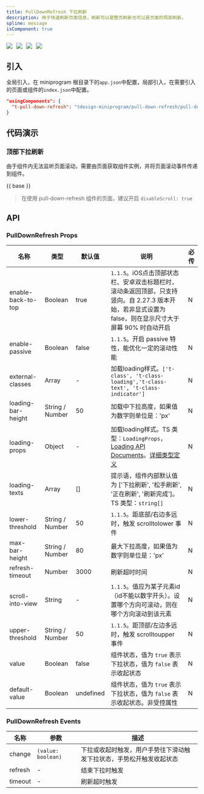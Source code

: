 ```yaml
---
title: PullDownRefresh 下拉刷新
description: 用于快速刷新页面信息，刷新可以是整页刷新也可以是页面的局部刷新。
spline: message
isComponent: true
---
```


<span class="coverages-badge" style="margin-right: 10px"><img src="https://img.shields.io/badge/coverages%3A%20lines-96%25-blue" /></span><span class="coverages-badge" style="margin-right: 10px"><img src="https://img.shields.io/badge/coverages%3A%20functions-81%25-blue" /></span><span class="coverages-badge" style="margin-right: 10px"><img src="https://img.shields.io/badge/coverages%3A%20statements-94%25-blue" /></span><span class="coverages-badge" style="margin-right: 10px"><img src="https://img.shields.io/badge/coverages%3A%20branches-81%25-blue" /></span>

## 引入

全局引入，在 miniprogram 根目录下的`app.json`中配置，局部引入，在需要引入的页面或组件的`index.json`中配置。

```json
"usingComponents": {
  "t-pull-down-refresh": "tdesign-miniprogram/pull-down-refresh/pull-down-refresh"
}
```

## 代码演示

### 顶部下拉刷新

由于组件内无法监听页面滚动，需要由页面获取组件实例，并将页面滚动事件传递到组件。

{{ base }}



> 在使用 pull-down-refresh 组件的页面，建议开启 `disableScroll: true`

## API

### PullDownRefresh Props

 名称                 | 类型              | 默认值       | 说明                                                                                                                                                                              | 必传 
--------------------|-----------------|-----------|---------------------------------------------------------------------------------------------------------------------------------------------------------------------------------|----
 enable-back-to-top | Boolean         | true      | `1.1.5`。iOS点击顶部状态栏、安卓双击标题栏时，滚动条返回顶部，只支持竖向。自 2.27.3 版本开始，若非显式设置为 false，则在显示尺寸大于屏幕 90% 时自动开启                                                                                      | N  
 enable-passive     | Boolean         | false     | `1.1.5`。开启 passive 特性，能优化一定的滚动性能                                                                                                                                                | N  
 external-classes   | Array           | -         | 加载loading样式。`['t-class', 't-class-loading','t-class-text', 't-class-indicator']`                                                                                                | N  
 loading-bar-height | String / Number | 50        | 加载中下拉高度，如果值为数字则单位是：'px'                                                                                                                                                         | N  
 loading-props      | Object          | -         | 加载loading样式。TS 类型：`LoadingProps`，[Loading API Documents](./loading?tab=api)。[详细类型定义](https://github.com/Tencent/tdesign-miniprogram/tree/develop/src/pull-down-refresh/type.ts) | N  
 loading-texts      | Array           | []        | 提示语，组件内部默认值为 ['下拉刷新', '松手刷新', '正在刷新', '刷新完成']。TS 类型：`string[]`                                                                                                                  | N  
 lower-threshold    | String / Number | 50        | `1.1.5`。距底部/右边多远时，触发 scrolltolower 事件                                                                                                                                           | N  
 max-bar-height     | String / Number | 80        | 最大下拉高度，如果值为数字则单位是：'px'                                                                                                                                                          | N  
 refresh-timeout    | Number          | 3000      | 刷新超时时间                                                                                                                                                                          | N  
 scroll-into-view   | String          | -         | `1.1.5`。值应为某子元素id（id不能以数字开头）。设置哪个方向可滚动，则在哪个方向滚动到该元素                                                                                                                             | N  
 upper-threshold    | String / Number | 50        | `1.1.5`。距顶部/左边多远时，触发 scrolltoupper 事件                                                                                                                                           | N  
 value              | Boolean         | false     | 组件状态，值为 `true` 表示下拉状态，值为 `false` 表示收起状态                                                                                                                                         | N  
 default-value      | Boolean         | undefined | 组件状态，值为 `true` 表示下拉状态，值为 `false` 表示收起状态。非受控属性                                                                                                                                   | N  

### PullDownRefresh Events

 名称      | 参数                 | 描述                                 
---------|--------------------|------------------------------------
 change  | `(value: boolean)` | 下拉或收起时触发，用户手势往下滑动触发下拉状态，手势松开触发收起状态 
 refresh | \-                 | 结束下拉时触发                            
 timeout | \-                 | 刷新超时触发                             

